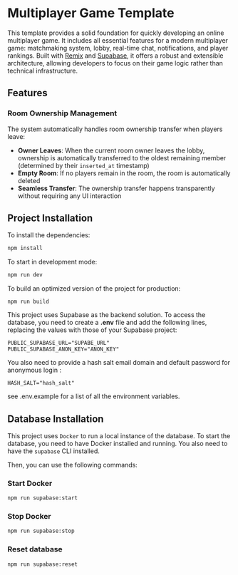 # Multiplayer Game Template

This template provides a solid foundation for quickly developing an online multiplayer game. It includes all essential features for a modern multiplayer game: matchmaking system, lobby, real-time chat, notifications, and player rankings. Built with [Remix](https://remix.run) and [Supabase](https://supabase.io/), it offers a robust and extensible architecture, allowing developers to focus on their game logic rather than technical infrastructure.

## Features

### Room Ownership Management

The system automatically handles room ownership transfer when players leave:

- **Owner Leaves**: When the current room owner leaves the lobby, ownership is automatically transferred to the oldest remaining member (determined by their `inserted_at` timestamp)
- **Empty Room**: If no players remain in the room, the room is automatically deleted
- **Seamless Transfer**: The ownership transfer happens transparently without requiring any UI interaction

## Project Installation

To install the dependencies:

```bash
npm install
```

To start in development mode:

```bash
npm run dev
```

To build an optimized version of the project for production:

```
npm run build
```

This project uses Supabase as the backend solution. To access the database, you need to create a **.env** file and add the following lines, replacing the values with those of your Supabase project:

```dotenv
PUBLIC_SUPABASE_URL="SUPABE_URL"
PUBLIC_SUPABASE_ANON_KEY="ANON_KEY"
```

You also need to provide a hash salt email domain and default password for anonymous login :

```dotenv
HASH_SALT="hash_salt"
```

see .env.example for a list of all the environment variables.

## Database Installation

This project uses `Docker` to run a local instance of the database. To start the database, you need to have Docker installed and running.
You also need to have the `supabase` CLI installed.

Then, you can use the following commands:

### Start Docker

```bash
npm run supabase:start
```

### Stop Docker

```bash
npm run supabase:stop
```

### Reset database

```bash
npm run supabase:reset
```
